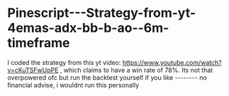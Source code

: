# Pinescript---Strategy-from-yt-4emas-adx-bb-b-ao--6m-timeframe
I coded the strategy from this yt video: https://www.youtube.com/watch?v=cKuTSFwUpPE , which claims to have a win rate of 78%.  Its not that overpowered ofc but run the backtest yourself if you like -------- no financial advise, i wouldnt run this personally
